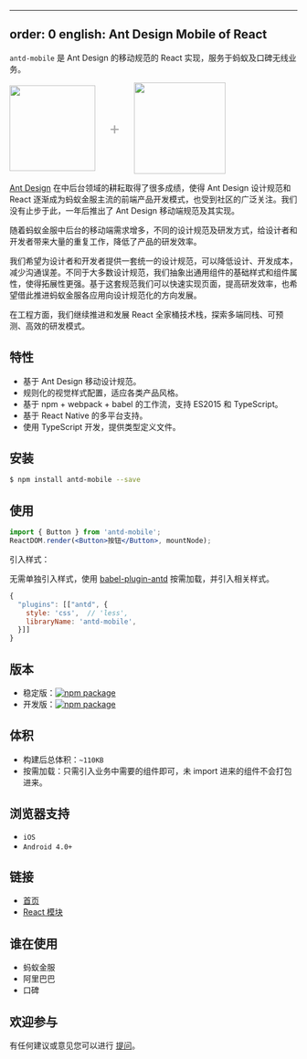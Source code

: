 ---
order: 0
english: Ant Design Mobile of React
-----------------------------

`antd-mobile` 是 Ant Design 的移动规范的 React 实现，服务于蚂蚁及口碑无线业务。

<div class="pic-plus">
  <img width="150" src="https://t.alipayobjects.com/images/rmsweb/T11aVgXc4eXXXXXXXX.svg">
  <span>+</span>
  <img width="160" src="https://t.alipayobjects.com/images/rmsweb/T16xRhXkxbXXXXXXXX.svg">
</div>

<style>
.pic-plus > * {
  display: inline-block!important;
  vertical-align: middle;
}
.pic-plus span {
  font-size: 30px;
  color: #aaa;
  margin: 0 20px;
}
</style>

[Ant Design](http://ant.design) 在中后台领域的耕耘取得了很多成绩，使得 Ant Design 设计规范和 React 逐渐成为蚂蚁金服主流的前端产品开发模式，也受到社区的广泛关注。我们没有止步于此，一年后推出了 Ant Design 移动端规范及其实现。

随着蚂蚁金服中后台的移动端需求增多，不同的设计规范及研发方式，给设计者和开发者带来大量的重复工作，降低了产品的研发效率。

我们希望为设计者和开发者提供一套统一的设计规范，可以降低设计、开发成本，减少沟通误差。不同于大多数设计规范，我们抽象出通用组件的基础样式和组件属性，使得拓展性更强。基于这套规范我们可以快速实现页面，提高研发效率，也希望借此推进蚂蚁金服各应用向设计规范化的方向发展。

在工程方面，我们继续推进和发展 React 全家桶技术栈，探索多端同栈、可预测、高效的研发模式。

## 特性

- 基于 Ant Design 移动设计规范。
- 规则化的视觉样式配置，适应各类产品风格。
- 基于 npm + webpack + babel 的工作流，支持 ES2015 和 TypeScript。
- 基于 React Native 的多平台支持。
- 使用 TypeScript 开发，提供类型定义文件。

## 安装

```bash
$ npm install antd-mobile --save
```

## 使用

```jsx
import { Button } from 'antd-mobile';
ReactDOM.render(<Button>按钮</Button>, mountNode);
```

引入样式：

无需单独引入样式，使用 [babel-plugin-antd](https://github.com/ant-design/babel-plugin-antd) 按需加载，并引入相关样式。

```js
{
  "plugins": [["antd", {
    style: 'css',  // 'less',
    libraryName: 'antd-mobile',
  }]]
}
```

## 版本

- 稳定版：[![npm package](http://web.npm.alibaba-inc.com/badge/v/antd-mobile.svg?style=flat-square)](http://web.npm.alibaba-inc.com/package/antd-mobile)
- 开发版：[![npm package](http://web.npm.alibaba-inc.com/badge/v/antd-mobile.svg?tag=beta&style=flat-square)](http://web.npm.alibaba-inc.com/package/antd-mobile)

## 体积

- 构建后总体积：`~110KB`
- 按需加载：只需引入业务中需要的组件即可，未 import 进来的组件不会打包进来。

## 浏览器支持

- `iOS`
- `Android 4.0+`

## 链接

- [首页](/)
- [React 模块](http://github.com/react-component)

## 谁在使用

- 蚂蚁金服
- 阿里巴巴
- 口碑

## 欢迎参与

有任何建议或意见您可以进行 [提问](http://gitlab.alibaba-inc.com/react-ui/ant-mobile/issues)。
